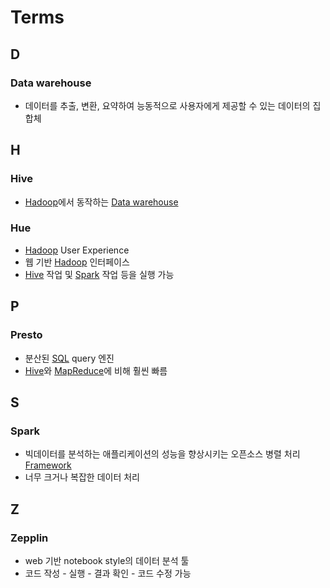 # Terms

## D

### Data warehouse
- 데이터를 추출, 변환, 요약하여 능동적으로 사용자에게 제공할 수 있는 데이터의 집합체

## H

### Hive
- [Hadoop](#Hadoop)에서 동작하는 [Data warehouse](#Data-warehouse)

### Hue
- [Hadoop](#Hadoop) User Experience
- 웹 기반 [Hadoop](#Hadoop) 인터페이스
- [Hive](#Hive) 작업 및 [Spark](#Spark) 작업 등을 실행 가능

## P

### Presto
- 분산된 [SQL](#SQL) query 엔진
- [Hive](#Hive)와 [MapReduce](#MapReduce)에 비해 훨씬 빠름

## S

### Spark
- 빅데이터를 분석하는 애플리케이션의 성능을 향상시키는 오픈소스 병렬 처리 [Framework](#Framework)
- 너무 크거나 복잡한 데이터 처리

## Z

### Zepplin
- web 기반 notebook style의 데이터 분석 툴
- 코드 작성 - 실행 - 결과 확인 - 코드 수정 가능
